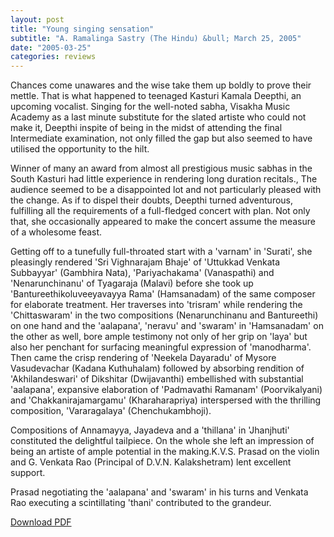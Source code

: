 ```yaml
---
layout: post
title: "Young singing sensation"
subtitle: "A. Ramalinga Sastry (The Hindu) &bull; March 25, 2005"
date: "2005-03-25"
categories: reviews
---
```


Chances come unawares and the wise take them up boldly to prove their mettle. That is what happened to teenaged Kasturi Kamala Deepthi, an upcoming vocalist. Singing for the well-noted sabha, Visakha Music Academy as a last minute substitute for the slated artiste who could not make it, Deepthi inspite of being in the midst of attending the final Intermediate examination, not only filled the gap but also seemed to have utilised the opportunity to the hilt.

Winner of many an award from almost all prestigious music sabhas in the South Kasturi had little experience in rendering long duration recitals., The audience seemed to be a disappointed lot and not particularly pleased with the change. As if to dispel their doubts, Deepthi turned adventurous, fulfilling all the requirements of a full-fledged concert with plan. Not only that, she occasionally appeared to make the concert assume the measure of a wholesome feast.

Getting off to a tunefully full-throated start with a 'varnam' in 'Surati', she pleasingly rendered 'Sri Vighnarajam Bhaje' of 'Uttukkad Venkata Subbayyar' (Gambhira Nata), 'Pariyachakama' (Vanaspathi) and 'Nenarunchinanu' of Tyagaraja (Malavi) before she took up 'Bantureethikoluveeyavayya Rama' (Hamsanadam) of the same composer for elaborate treatment. Her traverses into 'trisram' while rendering the 'Chittaswaram' in the two compositions (Nenarunchinanu and Bantureethi) on one hand and the 'aalapana', 'neravu' and 'swaram' in 'Hamsanadam' on the other as well, bore ample testimony not only of her grip on 'laya' but also her penchant for surfacing meaningful expression of 'manodharma'. Then came the crisp rendering of 'Neekela Dayaradu' of Mysore Vasudevachar (Kadana Kuthuhalam) followed by absorbing rendition of 'Akhilandeswari' of Dikshitar (Dwijavanthi) embellished with substantial 'aalapana', expansive elaboration of 'Padmavathi Ramanam' (Poorvikalyani) and 'Chakkanirajamargamu' (Kharaharapriya) interspersed with the thrilling composition, 'Vararagalaya' (Chenchukambhoji).

Compositions of Annamayya, Jayadeva and a 'thillana' in 'Jhanjhuti' constituted the delightful tailpiece. On the whole she left an impression of being an artiste of ample potential in the making.K.V.S. Prasad on the violin and G. Venkata Rao (Principal of D.V.N. Kalakshetram) lent excellent support.

Prasad negotiating the 'aalapana' and 'swaram' in his turns and Venkata Rao executing a scintillating 'thani' contributed to the grandeur.

[Download PDF]()
